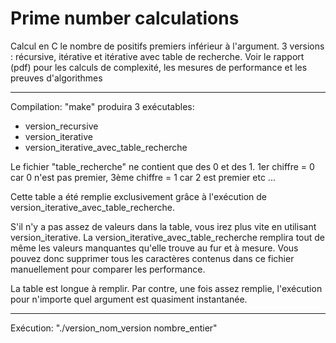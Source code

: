 # Prime number calculations
 Calcul en C le nombre de positifs premiers inférieur à l'argument. 3 versions : récursive, itérative et itérative avec table de recherche. Voir le rapport (pdf) pour les calculs de complexité, les mesures de performance et les preuves d'algorithmes

---------------------------

Compilation: "make" produira 3 exécutables:

- version_recursive
- version_iterative
- version_iterative_avec_table_recherche

Le fichier "table_recherche" ne contient que des 0 et des 1.
1er chiffre = 0 car 0 n'est pas premier, 3ème chiffre = 1 car 2 est premier etc ...

Cette table a été remplie exclusivement grâce à l'exécution de version_iterative_avec_table_recherche. 

S'il n'y a pas assez de valeurs dans la table, vous irez plus vite en utilisant version_iterative. La version_iterative_avec_table_recherche remplira tout de même les valeurs manquantes qu'elle trouve au fur et à mesure. Vous pouvez donc supprimer tous les caractères contenus dans ce fichier manuellement pour comparer les performance. 

La table est longue à remplir. Par contre, une fois assez remplie, l'exécution pour n'importe quel argument est quasiment instantanée.


---------------------------

Exécution: "./version_nom_version nombre_entier"